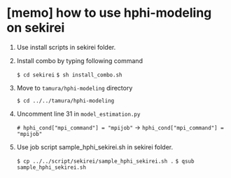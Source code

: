 # [memo] how to use hphi-modeling on sekirei

1. Use install scripts in sekirei folder.

2. Install combo by typing following command

    ``$ cd sekirei`` 
    ``$ sh install_combo.sh``

3. Move to ``tamura/hphi-modeling`` directory

   ``$ cd ../../tamura/hphi-modeling``

4. Uncomment line 31 in ``model_estimation.py``

    ``# hphi_cond["mpi_command"] = "mpijob"``
    -> ``hphi_cond["mpi_command"] = "mpijob"``

5. Use job script sample_hphi_sekirei.sh in sekirei folder.

   ``$ cp ../../script/sekirei/sample_hphi_sekirei.sh .``
   ``$ qsub sample_hphi_sekirei.sh``
   